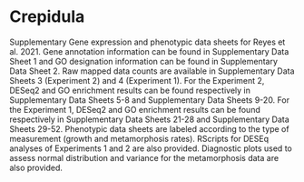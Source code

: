 # Crepidula
Supplementary Gene expression and phenotypic data sheets for Reyes et al. 2021. Gene annotation information can be found in Supplementary Data Sheet 1 and GO designation information can be found in Supplementary Data Sheet 2. Raw mapped data counts are available in Supplementary Data Sheets 3 (Experiment 2) and 4 (Experiment 1). For the Experiment 2, DESeq2 and GO enrichment results can be found respectively in Supplementary Data Sheets 5-8 and Supplementary Data Sheets 9-20. For the Experiment 1, DESeq2 and GO enrichment results can be found respectively in Supplementary Data Sheets 21-28 and Supplementary Data Sheets 29-52. Phenotypic data sheets are labeled according to the type of measurement (growth and metamorphosis rates). RScripts for DESEq analyses of Experiments 1 and 2 are also provided. Diagnostic plots used to assess normal distribution and variance for the metamorphosis data are also provided.
